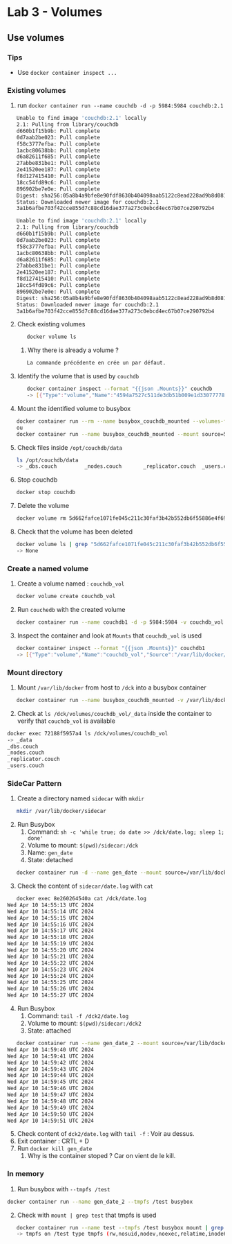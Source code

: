 # Lab 3 - Volumes

## Use volumes

### Tips

- Use `docker container inspect ...`

### Existing volumes

1. run `docker container run --name couchdb -d -p 5984:5984 couchdb:2.1`
```bash
   Unable to find image 'couchdb:2.1' locally
   2.1: Pulling from library/couchdb
   d660b1f15b9b: Pull complete 
   0d7aab2be023: Pull complete 
   f58c3777efba: Pull complete 
   1acbc80638bb: Pull complete 
   d6a82611f685: Pull complete 
   27abbe831be1: Pull complete 
   2e41520ee187: Pull complete 
   f8d127415410: Pull complete 
   18cc54fd89c6: Pull complete 
   896902be7e0e: Pull complete 
   Digest: sha256:05a8b4a9bfe8e90fdf8630b404098aab5122c8ead228ad9b8d081309266b1cfb
   Status: Downloaded newer image for couchdb:2.1
   3a1b6afbe703f42cce855d7c88cd16dae377a273c0ebcd4ec67b07ce290792b4
```
```bash
   Unable to find image 'couchdb:2.1' locally
   2.1: Pulling from library/couchdb
   d660b1f15b9b: Pull complete 
   0d7aab2be023: Pull complete 
   f58c3777efba: Pull complete 
   1acbc80638bb: Pull complete 
   d6a82611f685: Pull complete 
   27abbe831be1: Pull complete 
   2e41520ee187: Pull complete 
   f8d127415410: Pull complete 
   18cc54fd89c6: Pull complete 
   896902be7e0e: Pull complete 
   Digest: sha256:05a8b4a9bfe8e90fdf8630b404098aab5122c8ead228ad9b8d081309266b1cfb
   Status: Downloaded newer image for couchdb:2.1
   3a1b6afbe703f42cce855d7c88cd16dae377a273c0ebcd4ec67b07ce290792b4
```
2. Check existing volumes
   ```bash
      docker volume ls
   ```
   1. Why there is already a volume ?
   ```bash
      La commande précédente en crée un par défaut.
   ```
3. Identify the volume that is used by `couchdb`
   ```bash
      docker container inspect --format "{{json .Mounts}}" couchdb
      -> [{"Type":"volume","Name":"4594a7527c511de3db51b009e1d33077778e70925ae28fce9c1fd55aa94b1263","Source":"/var/lib/docker/volumes/4594a7527c511de3db51b009e1d33077778e70925ae28fce9c1fd55aa94b1263/_data","Destination":"/opt/couchdb/data","Driver":"local","Mode":"","RW":true,"Propagation":""}]
   ```
4. Mount the identified volume to busybox
```bash
   docker container run --rm --name busybox_couchdb_mounted --volumes-from=couchdb busybox
   ou
   docker container run --name busybox_couchdb_mounted --mount source=5d662fafce1071fe045c211c30faf3b42b552db6f55886e4f69971ab31714751,target=/opt/couchdb/data,type=volume busybox
```
5. Check files inside `/opt/couchdb/data`
```bash
   ls /opt/couchdb/data
   -> _dbs.couch         _nodes.couch       _replicator.couch  _users.couch
```
6. Stop couchdb
```bash
   docker stop couchdb
```
7. Delete the volume
```bash
   docker volume rm 5d662fafce1071fe045c211c30faf3b42b552db6f55886e4f69971ab31714751
```
8. Check that the volume has been deleted
```bash
   docker volume ls | grep "5d662fafce1071fe045c211c30faf3b42b552db6f55886e4f69971ab31714751"
   -> None
```

### Create a named volume

1. Create a volume named : `couchdb_vol`
```bash
   docker volume create couchdb_vol
```
2. Run `couchedb` with the created volume
```bash
   docker container run --name couchdb1 -d -p 5984:5984 -v couchdb_vol:/opt/couchdb/data couchdb:2.1
```
3. Inspect the container and look at `Mounts` that `couchdb_vol` is used
```bash
   docker container inspect --format "{{json .Mounts}}" couchdb1                                                        1 ↵
   -> [{"Type":"volume","Name":"couchdb_vol","Source":"/var/lib/docker/volumes/couchdb_vol/_data","Destination":"/opt/couchdb/data","Driver":"local","Mode":"z","RW":true,"Propagation":""}]
```

### Mount directory

1. Mount `/var/lib/docker` from host to `/dck` into a busybox container
```bash
   docker container run --name busybox_couchdb_mounted -v /var/lib/docker:/dck busybox
```
2. Check at `ls /dck/volumes/couchdb_vol/_data` inside the container to verify that `couchdb_vol` is available
```bash
docker exec 72188f5957a4 ls /dck/volumes/couchdb_vol
-> _data                                             
_dbs.couch
_nodes.couch
_replicator.couch
_users.couch
```

### SideCar Pattern

1. Create a directory named `sidecar` with `mkdir`
```bash
   mkdir /var/lib/docker/sidecar
```
2. Run Busybox
   1. Command: `sh -c 'while true; do date >> /dck/date.log; sleep 1; done'`
   2. Volume to mount: `$(pwd)/sidecar:/dck`
   3. Name: `gen_date`
   4. State: detached
```bash
   docker container run -d --name gen_date --mount source=/var/lib/docker/sidecar,target=/dck,type=bind busybox sh -c 'while true; do date >> /dck/date.log; sleep 1; done'
```
3. Check the content of `sidecar/date.log` with `cat`
```bash
   docker exec 8e260264540a cat /dck/date.log        
Wed Apr 10 14:55:13 UTC 2024
Wed Apr 10 14:55:14 UTC 2024
Wed Apr 10 14:55:15 UTC 2024
Wed Apr 10 14:55:16 UTC 2024
Wed Apr 10 14:55:17 UTC 2024
Wed Apr 10 14:55:18 UTC 2024
Wed Apr 10 14:55:19 UTC 2024
Wed Apr 10 14:55:20 UTC 2024
Wed Apr 10 14:55:21 UTC 2024
Wed Apr 10 14:55:22 UTC 2024
Wed Apr 10 14:55:23 UTC 2024
Wed Apr 10 14:55:24 UTC 2024
Wed Apr 10 14:55:25 UTC 2024
Wed Apr 10 14:55:26 UTC 2024
Wed Apr 10 14:55:27 UTC 2024
```
4. Run Busybox
   1. Command: `tail -f /dck2/date.log`
   2. Volume to mount: `$(pwd)/sidecar:/dck2`
   3. State: attached
```bash
   docker container run --name gen_date_2 --mount source=/var/lib/docker/sidecar,target=/dck2,type=bind busybox sh -c 'tail -f /dck2/date.log'
Wed Apr 10 14:59:40 UTC 2024
Wed Apr 10 14:59:41 UTC 2024
Wed Apr 10 14:59:42 UTC 2024
Wed Apr 10 14:59:43 UTC 2024
Wed Apr 10 14:59:44 UTC 2024
Wed Apr 10 14:59:45 UTC 2024
Wed Apr 10 14:59:46 UTC 2024
Wed Apr 10 14:59:47 UTC 2024
Wed Apr 10 14:59:48 UTC 2024
Wed Apr 10 14:59:49 UTC 2024
Wed Apr 10 14:59:50 UTC 2024
Wed Apr 10 14:59:51 UTC 2024
```
5. Check content of `dck2/date.log` with `tail -f` : Voir au dessus.
6. Exit container : CRTL + D
7. Run `docker kill gen_date`
   1. Why is the container stoped ? Car on vient de le kill.

### In memory 

1. Run busybox with `--tmpfs /test`
```bash
docker container run --name gen_date_2 --tmpfs /test busybox
```
2. Check with `mount | grep test` that tmpfs is used 
```bash
   docker container run --name test --tmpfs /test busybox mount | grep test
   -> tmpfs on /test type tmpfs (rw,nosuid,nodev,noexec,relatime,inode64)
```
